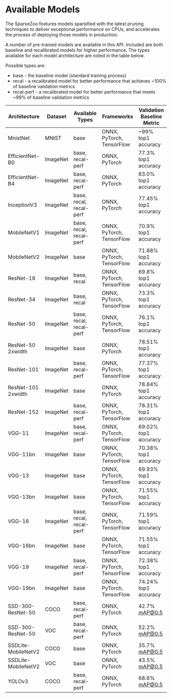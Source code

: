# Available Models

The SparseZoo features models sparsified with the latest pruning techniques to deliver exceptional performance on CPUs, and accelerates the process of deploying those models in production.

A number of pre-trained models are available in this API. Included are both baseline and recalibrated models for higher performance. The types available for each model architecture are noted in the table below.

Possible types are:
 - base - the baseline model (standard training process)
 - recal - a recalibrated model for better performance that achieves ~100% of baseline validation metrics
 - recal-perf - a recalibrated model for better performance that meets ~99% of baseline validation metrics


|  Architecture       | Dataset  | Available Types         | Frameworks                 | Validation Baseline Metric |
| ------------------- | -------- | ----------------------- | -------------------------- | -------------------------- |
| MnistNet            | MNIST    | base                    | ONNX, PyTorch, TensorFlow  | ~99% top1 accuracy         |
| EfficientNet-B0     | ImageNet | base, recal-perf        | ONNX, PyTorch              | 77.3% top1 accuracy        |
| EfficientNet-B4     | ImageNet | base, recal-perf        | ONNX, PyTorch              | 83.0% top1 accuracy        |
| InceptionV3         | ImageNet | base, recal, recal-perf | ONNX, PyTorch              | 77.45% top1 accuracy       |
| MobileNetV1         | ImageNet | base, recal, recal-perf | ONNX, PyTorch, TensorFlow  | 70.9% top1 accuracy        |
| MobileNetV2         | ImageNet | base                    | ONNX, PyTorch, TensorFlow  | 71.88% top1 accuracy       |
| ResNet-18           | ImageNet | base, recal             | ONNX, PyTorch, TensorFlow  | 69.8% top1 accuracy        |
| ResNet-34           | ImageNet | base, recal             | ONNX, PyTorch, TensorFlow  | 73.3% top1 accuracy        |
| ResNet-50           | ImageNet | base, recal, recal-perf | ONNX, PyTorch, TensorFlow  | 76.1% top1 accuracy        |
| ResNet-50 2xwidth   | ImageNet | base                    | ONNX, PyTorch              | 78.51% top1 accuracy       |
| ResNet-101          | ImageNet | base, recal-perf        | ONNX, PyTorch, TensorFlow  | 77.37% top1 accuracy       |
| ResNet-101 2xwidth  | ImageNet | base                    | ONNX, PyTorch              | 78.84% top1 accuracy       |
| ResNet-152          | ImageNet | base, recal-perf        | ONNX, PyTorch, TensorFlow  | 78.31% top1 accuracy       |
| VGG-11              | ImageNet | base, recal-perf        | ONNX, PyTorch, TensorFlow  | 69.02% top1 accuracy       |
| VGG-11bn            | ImageNet | base                    | ONNX, PyTorch, TensorFlow  | 70.38% top1 accuracy       |
| VGG-13              | ImageNet | base                    | ONNX, PyTorch, TensorFlow  | 69.93% top1 accuracy       |
| VGG-13bn            | ImageNet | base                    | ONNX, PyTorch, TensorFlow  | 71.55% top1 accuracy       |
| VGG-16              | ImageNet | base, recal, recal-perf | ONNX, PyTorch, TensorFlow  | 71.59% top1 accuracy       |
| VGG-16bn            | ImageNet | base                    | ONNX, PyTorch, TensorFlow  | 71.55% top1 accuracy       |
| VGG-19              | ImageNet | base, recal-perf        | ONNX, PyTorch, TensorFlow  | 72.38% top1 accuracy       |
| VGG-19bn            | ImageNet | base                    | ONNX, PyTorch, TensorFlow  | 74.24% top1 accuracy       |
| SSD-300-ResNet-50   | COCO     | base, recal-perf        | ONNX, PyTorch              | 42.7% mAP@0.5              |
| SSD-300-ResNet-50   | VOC      | base, recal-perf        | ONNX, PyTorch              | 52.2% mAP@0.5              |
| SSDLite-MobileNetV2 | COCO     | base                    | ONNX, PyTorch              | 35.7% mAP@0.5              |
| SSDLite-MobileNetV2 | VOC      | base                    | ONNX, PyTorch              | 43.5% mAP@0.5              |
| YOLOv3              | COCO     | base, recal-perf        | ONNX, PyTorch              | 68.6% mAP@0.5              |